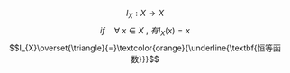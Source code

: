 $$I_{X}:X \rightarrow X$$
$$if \quad \forall \ x \in X \ , \ 有I_{X}(x)=x$$
$$I_{X}\overset{\triangle}{=}\textcolor{orange}{\underline{\textbf{恒等函数}}}$$
